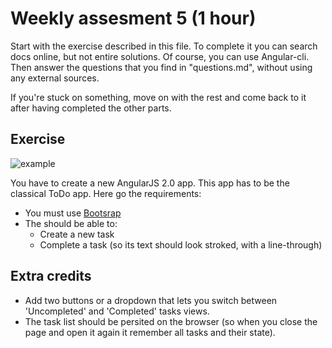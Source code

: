# Weekly assesment 5 (1 hour)

Start with the exercise described in this file. To complete it you can search docs online, but not entire solutions. Of course, you can use Angular-cli. Then answer the questions that you find in "questions.md", without using any external sources.

If you're stuck on something, move on with the rest and come back to it after having completed the other parts.

## Exercise

![example](https://dl.dropboxusercontent.com/u/5602052/Screenshot.png)

You have to create a new AngularJS 2.0 app. This app has to be the classical ToDo app. Here go the requirements:

- You must use [Bootsrap](https://valor-software.com/ng2-bootstrap/#/)
- The should be able to:
  - Create a new task
  - Complete a task (so its text should look stroked, with a line-through)

## Extra credits

- Add two buttons or a dropdown that lets you switch between 'Uncompleted' and 'Completed' tasks views.
- The task list should be persited on the browser (so when you close the page and open it again it remember all tasks and their state).
